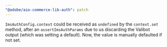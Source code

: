 ```yaml
---
"@adobe/aio-commerce-lib-auth": patch
---
```


`ImsAuthConfig.context` could be received as `undefined` by the `context.set` method, after an `assertImsAuthParams` due to us discarding the Valibot output (which was setting a default). Now, the value is manually defaulted if not set.
